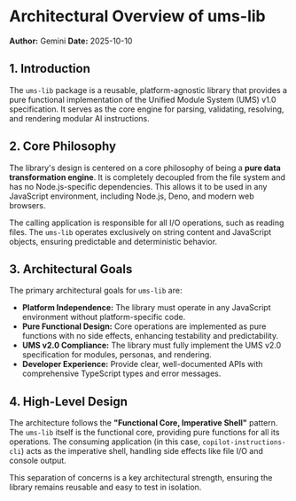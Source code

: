 # Architectural Overview of ums-lib

**Author:** Gemini
**Date:** 2025-10-10

## 1. Introduction

The `ums-lib` package is a reusable, platform-agnostic library that provides a pure functional implementation of the Unified Module System (UMS) v1.0 specification. It serves as the core engine for parsing, validating, resolving, and rendering modular AI instructions.

## 2. Core Philosophy

The library's design is centered on a core philosophy of being a **pure data transformation engine**. It is completely decoupled from the file system and has no Node.js-specific dependencies. This allows it to be used in any JavaScript environment, including Node.js, Deno, and modern web browsers.

The calling application is responsible for all I/O operations, such as reading files. The `ums-lib` operates exclusively on string content and JavaScript objects, ensuring predictable and deterministic behavior.

## 3. Architectural Goals

The primary architectural goals for `ums-lib` are:

*   **Platform Independence:** The library must operate in any JavaScript environment without platform-specific code.
*   **Pure Functional Design:** Core operations are implemented as pure functions with no side effects, enhancing testability and predictability.
*   **UMS v2.0 Compliance:** The library must fully implement the UMS v2.0 specification for modules, personas, and rendering.
*   **Developer Experience:** Provide clear, well-documented APIs with comprehensive TypeScript types and error messages.

## 4. High-Level Design

The architecture follows the **"Functional Core, Imperative Shell"** pattern. The `ums-lib` itself is the functional core, providing pure functions for all its operations. The consuming application (in this case, `copilot-instructions-cli`) acts as the imperative shell, handling side effects like file I/O and console output.

This separation of concerns is a key architectural strength, ensuring the library remains reusable and easy to test in isolation.
